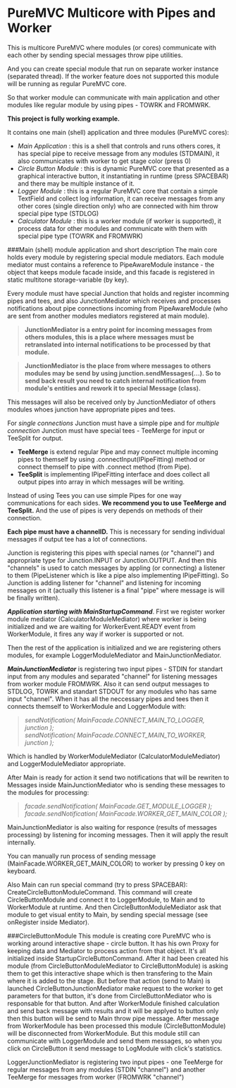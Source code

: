# PureMVC Multicore with Pipes and Worker

This is multicore PureMVC where modules (or cores) communicate with each other by sending special messages throw pipe utilities. 

And you can create special module that run on separate worker instance (separated thread). If the worker feature does not supported this module will be running as regular PureMVC core. 

So that worker module can communicate with main application and other modules like regular module by using pipes - TOWRK and FROMWRK.

**This project is fully working example.**

It contains one main (shell) application and three modules (PureMVC cores):
- *Main Application* : this is a shell that controls and runs others cores, it has special pipe to receive message from any modules (STDMAIN), it also communicates with worker to get stage color (press 0) 
- *Circle Button Module* : this is dynamic PureMVC core that presented as a graphical interactive button, it instantiating in runtime (press SPACEBAR) and there may be multiple instance of it.
- *Logger Module* : this is a regular PureMVC core that contain a simple TextField and collect log information, it can receive messages from any other cores (single direction only) who are connected with him throw special pipe type (STDLOG)
- *Calculator Module* : this is a worker module (if worker is supported), it process data for other modules and communicate with them with special pipe type (TOWRK and FROMWRK)

###Main (shell) module application and short description
The main core holds every module by registering special module mediators. Each module mediator must contains a reference to PipeAwareModule instance - the object that keeps module facade inside, and this facade is registered in static multitone storage-variable (by key). 

Every module must have special Junction that holds and register incomming pipes and tees, and also JunctionMediator which receives and processes notifications about pipe connections incoming from PipeAwareModule (who are sent from another modules mediators registered at main module). 
> **JunctionMediator is a entry point for incoming messages from others modules, this is a place where messages must be retranslated into internal notifications to be processed by that module.**

> **JunctionMediator is the place from where messages to others modules may be send by using junction.sendMessages(...). So to send back result you need to catch internal notification from module's entities and rework it to special Message (class).**

This messages will also be received only by JunctionMediator of others modules whoes junction have appropriate pipes and tees. 

For *single connections* Junction must have a simple pipe and for *multiple connection* Junction must have special tees - TeeMerge for input or TeeSplit for output.
- **TeeMerge** is extend regular Pipe and may connect multiple incoming pipes to themself by using .connectInput(IPipeFitting) method or connect themself to pipe with .connect method (from Pipe).
- **TeeSplit** is implementing IPipeFitting interface and does collect all output pipes into array in which messages will be writing. 

Instead of using Tees you can use simple Pipes for one way communications for each sides. **We recommend you to use TeeMerge and TeeSplit.** And the use of pipes is very depends on methods of their connection. 

**Each pipe must have a channelID.** This is necessary for sending individual messages if output tee has a lot of connections.

Junction is registering this pipes with special names (or "channel") and appropriate type for Junction.INPUT or Junction.OUTPUT. And then this "channels" is used to catch messages by appling (or connecting) a listener to them (PipeListener which is like a pipe also implementing IPipeFitting). So Junction is adding listener for "channel" and listening for incoming messages on it (actually this listener is a final "pipe" where message is will be finally written).

**_Application starting with MainStartupCommand_**. First we register worker module mediator (CalculatorModuleMediator) where worker is being initialized and we are waiting for WorkerEvent.READY event from WorkerModule, it fires any way if worker is supported or not. 

Then the rest of the application is initialized and we are registering others modules, for example LoggerModuleMediator and MainJunctionMediator.

**_MainJunctionMediator_** is registering two input pipes - STDIN for standart input from any modules and separated "channel" for listening messages from worker module FROMWRK. Also it can send output messages to STDLOG, TOWRK and standart STDOUT for any modules who has same input "channel". When it has all the neccessary pipes and tees then it connects themself to WorkerModule and LoggerModule with:
>*sendNotification( MainFacade.CONNECT_MAIN_TO_LOGGER, junction );<br>
sendNotification( MainFacade.CONNECT_MAIN_TO_WORKER, junction );*

Which is handled by WorkerModuleMediator (CalculatorModuleMediator) and LoggerModuleMediator appropriate.

After Main is ready for action it send two notifications that will be rewriten to Messages inside MainJunctionMediator who is sending these messages to the modules for processing:
>*facade.sendNotification( MainFacade.GET_MODULE_LOGGER );<br>
facade.sendNotification( MainFacade.WORKER_GET_MAIN_COLOR );*

MainJunctionMediator is also waiting for responce (results of messages processing) by listening for incoming messages. Then it will apply the result internally.

You can manually run process of sending message (MainFacade.WORKER_GET_MAIN_COLOR) to worker by pressing 0 key on keyboard.

Also Main can run special command (try to press SPACEBAR): CreateCircleButtonModuleCommand.
This command will create CircleButtonModule and connect it to LoggerModule, to Main and to WorkerModule at runtime. And then CircleButtonModuleMediator ask that module to get visual entity to Main, by sending special message (see onRegister inside Mediator).

###CircleButtonModule
This module is creating core PureMVC who is working around interactive shape - circle button. It has his own Proxy for keeping data and Mediator to process action from that object. It's all initialized inside StartupCircleButtonCommand.
After it had been created his module (from CircleButtonModuleMediator to CircleButtonModule) is asking them to get this interactive shape which is then transfering to the Main where it is added to the stage. But before that action (send to Main) is launched CircleButtonJunctionMediator make request to the worker to get parameters for that button, it's done from CircleButtonMediator who is responsable for that button. And after WorkerModule finished calculation and send back message with results and it will be applyed to button only then this button will be send to Main throw pipe message. After message from WorkerModule has been processed this module (CircleButtonModule) will be disconnected from WorkerModule. But this module still can communicate with LoggerModule and send them messages, so when you click on CircleButton it send message to LogModule with click's statistics. 

LoggerJunctionMediator is registering two input pipes - one TeeMerge for regular messages from any modules (STDIN "channel") and another TeeMerge for messages from worker (FROMWRK "channel")

